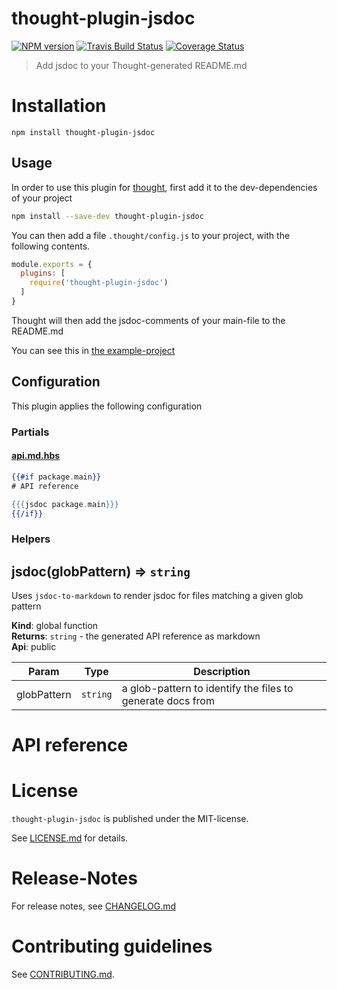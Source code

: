 # thought-plugin-jsdoc 

[![NPM version](https://img.shields.io/npm/v/thought-plugin-jsdoc.svg)](https://npmjs.com/package/thought-plugin-jsdoc)
[![Travis Build Status](https://travis-ci.org/nknapp/thought-plugin-jsdoc.svg?branch=master)](https://travis-ci.org/nknapp/thought-plugin-jsdoc)
[![Coverage Status](https://img.shields.io/coveralls/nknapp/thought-plugin-jsdoc.svg)](https://coveralls.io/r/nknapp/thought-plugin-jsdoc)

> Add jsdoc to your Thought-generated README.md


# Installation

```
npm install thought-plugin-jsdoc
```

## Usage

In order to use this plugin for [thought](https://npmjs.com/package/thought),
first add it to the dev-dependencies of your project

```bash
npm install --save-dev thought-plugin-jsdoc
```

You can then add a file `.thought/config.js` to your 
project, with the following contents.

```js
module.exports = {
  plugins: [
    require('thought-plugin-jsdoc')
  ]
}
```

Thought will then add the jsdoc-comments of your main-file to the README.md

You can see this in [the example-project](examples/example-project)

## Configuration 

This plugin applies the following configuration

### Partials
#### [api.md.hbs](src/partials/api.md.hbs)

    
```hbs
{{#if package.main}}
# API reference

{{{jsdoc package.main}}}
{{/if}}

```

### Helpers

<a name="jsdoc"></a>

## jsdoc(globPattern) ⇒ <code>string</code>
Uses `jsdoc-to-markdown` to render jsdoc for files matching a given glob pattern

**Kind**: global function  
**Returns**: <code>string</code> - the generated API reference as markdown  
**Api**: public  

| Param | Type | Description |
| --- | --- | --- |
| globPattern | <code>string</code> | a glob-pattern to identify the files to generate docs from |


    

# API reference




# License

`thought-plugin-jsdoc` is published under the MIT-license.

See [LICENSE.md](LICENSE.md) for details.


# Release-Notes
 
For release notes, see [CHANGELOG.md](CHANGELOG.md)
 
# Contributing guidelines

See [CONTRIBUTING.md](CONTRIBUTING.md).